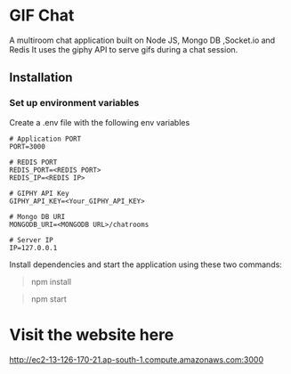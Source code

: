 # GIF Chat

A multiroom chat application built on Node JS, Mongo DB ,Socket.io and Redis
It uses the giphy API to serve gifs during a chat session. 

## Installation

### Set up environment variables

Create a .env file with the following env variables

```
# Application PORT
PORT=3000

# REDIS PORT
REDIS_PORT=<REDIS PORT>
REDIS_IP=<REDIS IP>

# GIPHY API Key
GIPHY_API_KEY=<Your_GIPHY_API_KEY>

# Mongo DB URI
MONGODB_URI=<MONGODB URL>/chatrooms

# Server IP
IP=127.0.0.1
```

Install dependencies and start the application using these two commands:

> npm install

> npm start

# Visit the website here

http://ec2-13-126-170-21.ap-south-1.compute.amazonaws.com:3000





